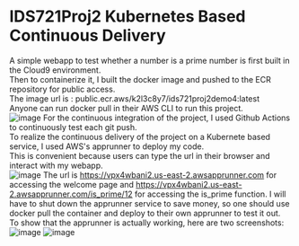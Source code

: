# IDS721Proj2 Kubernetes Based Continuous Delivery
A simple webapp to test whether a number is a prime number is first built in the Cloud9 environment.  
Then to containerize it, I built the docker image and pushed to the ECR repository for public access.  
The image url is : public.ecr.aws/k2l3c8y7/ids721proj2demo4:latest  
Anyone can run docker pull in their AWS CLI to run this project.  
![image](https://user-images.githubusercontent.com/90075179/155903386-b89f5a7a-959a-4f88-bb62-441ec6dc30d4.png)
For the continuous integration of the project, I used Github Actions to continuously test each git push.  
To realize the continuous delivery of the project on a Kubernete based service, I used AWS's apprunner to deploy my code.  
This is convenient because users can type the url in their browser and interact with my webapp.  
![image](https://user-images.githubusercontent.com/90075179/155903462-cca076ab-5119-4dab-b9db-493d3dc01d76.png)
The url is https://vpx4wbani2.us-east-2.awsapprunner.com for accessing the welcome page and https://vpx4wbani2.us-east-2.awsapprunner.com/is_prime/12 for accessing the is_prime function. I will have to shut down the apprunner service to save money, so one should use docker pull the container and deploy to their own apprunner to test it out.  
To show that the apprunner is actually working, here are two screenshots:  
![image](https://user-images.githubusercontent.com/90075179/155903544-def27b37-35df-46f2-89c2-687272d51ca0.png)
![image](https://user-images.githubusercontent.com/90075179/155903548-bbf4efd5-93ec-43a3-8149-bf2817035b6a.png)
